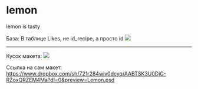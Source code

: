 # lemon
lemon is tasty

База:
В таблице Likes, не id_recipe, а просто id
<img src="https://cdn.discordapp.com/attachments/739083859697598524/808266434915336202/IMG_20210208_162148_587.jpg">

<hr>

Кусок макета:
<img src="https://cdn.discordapp.com/attachments/739083859697598524/808922459688009728/CnxZ1fapScM.jpg">

Ссылка на сам макет: https://www.dropbox.com/sh/721r284wiv0dcyq/AABTSK3U0DjG-RZoxQRZEM4Ma?dl=0&preview=Lemon.psd
